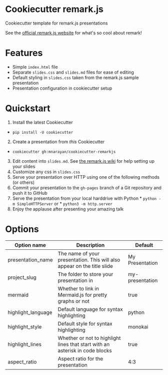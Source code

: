 # Cookiecutter remark.js
Cookiecutter template for remark.js presentations

See the [official remark.js website](http://remarkjs.com) for what's so cool about remark!

# Features
* Simple `index.html` file
* Separate `slides.css` and `slides.md` files for ease of editing
* Default styling in `slides.css` taken from the remark.js sample presentation
* Presentation configuration in cookiecutter setup

# Quickstart
1. Install the latest Cookiecutter
  * `pip install -U cookiecutter`
2. Create a presentation from _this_ Cookiecutter
  * `cookiecutter gh:mnarayan/cookiecutter-remarkjs`
3. Edit content into `slides.md`.  See [the remark.js wiki](https://github.com/gnab/remark/wiki/Markdown) for help setting up your slides
4. Customize any css in `slides.css`
5. Serve your presentation over HTTP using one of the following methods (or others)
  1. Commit your presentation to the `gh-pages` branch of a Git repository and push it to GitHub
  2. Serve the presentation from your local harddrive with Python
    * `python -m SimpleHTTPServer` or
    * `python3 -m http.server`
6. Enjoy the applause after presenting your amazing talk

# Options
Option name | Description | Default
----------- | ----------- | -------
presentation_name | The name of your presentation.  This will also appear on the title slide | My Presentation
project_slug | The folder to store your presentation in | my-presentation
mermaid | Whether to link in Mermaid.js for pretty graphs or not | true
highlight_language | Default language for syntax highlighting | python
highlight_style | Default style for syntax highlighting | monokai
highlight_lines | Whether or not to highlight lines that start with an asterisk in code blocks | true
aspect_ratio | Aspect ratio for the presentation | 4:3
